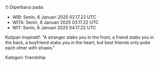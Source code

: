 ⏰ Diperbarui pada:
- WIB: Senin, 6 Januari 2025 02.17.22 UTC
- WITA: Senin, 6 Januari 2025 03.17.22 UTC
- WIT: Senin, 6 Januari 2025 04.17.22 UTC

Kutipan Inspiratif:
"A stranger stabs you in the front, a friend stabs you in the back, a boyfriend stabs you in the heart, but best friends only poke each other with straws."


Kategori: friendship

